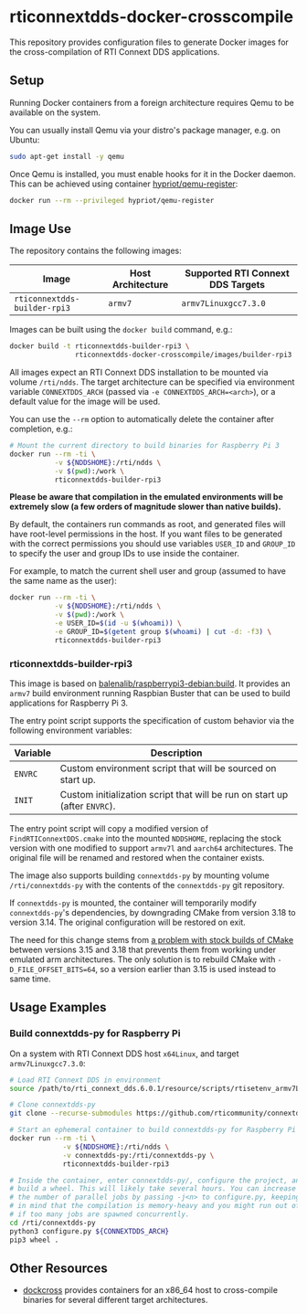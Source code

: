 # rticonnextdds-docker-crosscompile

This repository provides configuration files to generate Docker images for the
cross-compilation of RTI Connext DDS applications.

## Setup

Running Docker containers from a foreign architecture requires Qemu to be available
on the system.

You can usually install Qemu via your distro's package manager, e.g. on Ubuntu:

```sh
sudo apt-get install -y qemu
```

Once Qemu is installed, you must enable hooks for it in the Docker daemon. This
can be achieved using container [hypriot/qemu-register](https://github.com/hypriot/qemu-register):

```sh
docker run --rm --privileged hypriot/qemu-register
```

## Image Use

The repository contains the following images:

| Image | Host Architecture | Supported RTI Connext DDS Targets |
|-------|-------------------|-------------------------|
|`rticonnextdds-builder-rpi3`|`armv7`|`armv7Linuxgcc7.3.0`|

Images can be built using the `docker build` command, e.g.:

```sh
docker build -t rticonnextdds-builder-rpi3 \
                rticonnextdds-docker-crosscompile/images/builder-rpi3

```

All images expect an RTI Connext DDS installation to be mounted via volume
`/rti/ndds`. The target architecture can be specified via environment variable
`CONNEXTDDS_ARCH` (passed via `-e CONNEXTDDS_ARCH=<arch>`), or a default value
for the image will be used.

You can use the `--rm` option to automatically delete the container after
completion, e.g.:

```sh
# Mount the current directory to build binaries for Raspberry Pi 3
docker run --rm -ti \
           -v ${NDDSHOME}:/rti/ndds \
           -v $(pwd):/work \
           rticonnextdds-builder-rpi3
```

**Please be aware that compilation in the emulated environments will be
extremely slow (a few orders of magnitude slower than native builds).**

By default, the containers run commands as root, and generated files will have
root-level permissions in the host. If you want files to be generated with the
correct permissions you should use variables `USER_ID` and `GROUP_ID` to
specify the user and group IDs to use inside the container.

For example, to match the current shell user and group (assumed to have the
same name as the user):

```sh
docker run --rm -ti \
           -v ${NDDSHOME}:/rti/ndds \
           -v $(pwd):/work \
           -e USER_ID=$(id -u $(whoami)) \
           -e GROUP_ID=$(getent group $(whoami) | cut -d: -f3) \
           rticonnextdds-builder-rpi3
```

### rticonnextdds-builder-rpi3

This image is based on [balenalib/raspberrypi3-debian:build](https://hub.docker.com/r/balenalib/raspberrypi3-debian).
It provides an `armv7` build environment running Raspbian Buster that can be
used to build applications for Raspberry Pi 3.

The entry point script supports the specification of custom behavior via the
following environment variables:

| Variable | Description |
|----------|-------------|
|`ENVRC`|Custom environment script that will be sourced on start up.|
|`INIT`|Custom initialization script that will be run on start up (after `ENVRC`).|

The entry point script will copy a modified version of `FindRTIConnextDDS.cmake`
into the mounted `NDDSHOME`, replacing the stock version with one modified to
support `armv7l` and `aarch64` architectures. The original file will be renamed
and restored when the container exists.

The image also supports building `connextdds-py` by mounting volume
`/rti/connextdds-py` with the contents of the `connextdds-py` git repository.

If `connextdds-py` is mounted, the container will temporarily modify `connextdds-py`'s
dependencies, by downgrading CMake from version 3.18 to version 3.14.
The original configuration will be restored on exit.

The need for this change stems from [a problem with stock builds of CMake](https://gitlab.kitware.com/cmake/cmake/-/issues/20568)
between versions 3.15 and 3.18 that prevents them from working under emulated arm
architectures.
The only solution is to rebuild CMake with `-D_FILE_OFFSET_BITS=64`, so a
version earlier than 3.15 is used instead to same time.

## Usage Examples

### Build connextdds-py for Raspberry Pi

On a system with RTI Connext DDS host `x64Linux`, and target `armv7Linuxgcc7.3.0`:

```sh
# Load RTI Connext DDS in environment
source /path/to/rti_connext_dds.6.0.1/resource/scripts/rtisetenv_armv7Linuxgcc7.3.0.bash

# Clone connextdds-py
git clone --recurse-submodules https://github.com/rticommunity/connextdds-py.git

# Start an ephemeral container to build connextdds-py for Raspberry Pi
docker run --rm -ti \
             -v ${NDDSHOME}:/rti/ndds \
             -v connextdds-py:/rti/connextdds-py \
             rticonnextdds-builder-rpi3

# Inside the container, enter connextdds-py/, configure the project, and
# build a wheel. This will likely take several hours. You can increase
# the number of parallel jobs by passing -j<n> to configure.py, keeping
# in mind that the compilation is memory-heavy and you might run out of memory
# if too many jobs are spawned concurrently.
cd /rti/connextdds-py
python3 configure.py ${CONNEXTDDS_ARCH}
pip3 wheel .
```

## Other Resources

- [dockcross](https://github.com/dockcross/dockcross) provides containers for an
  x86_64 host to cross-compile binaries for several different target architectures.
